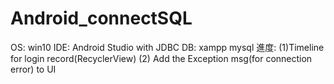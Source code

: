 # Android_connectSQL
OS: win10
IDE: Android Studio with JDBC
DB: xampp mysql
進度: (1)Timeline for login record(RecyclerView)
     (2) Add the Exception msg(for connection error) to UI
